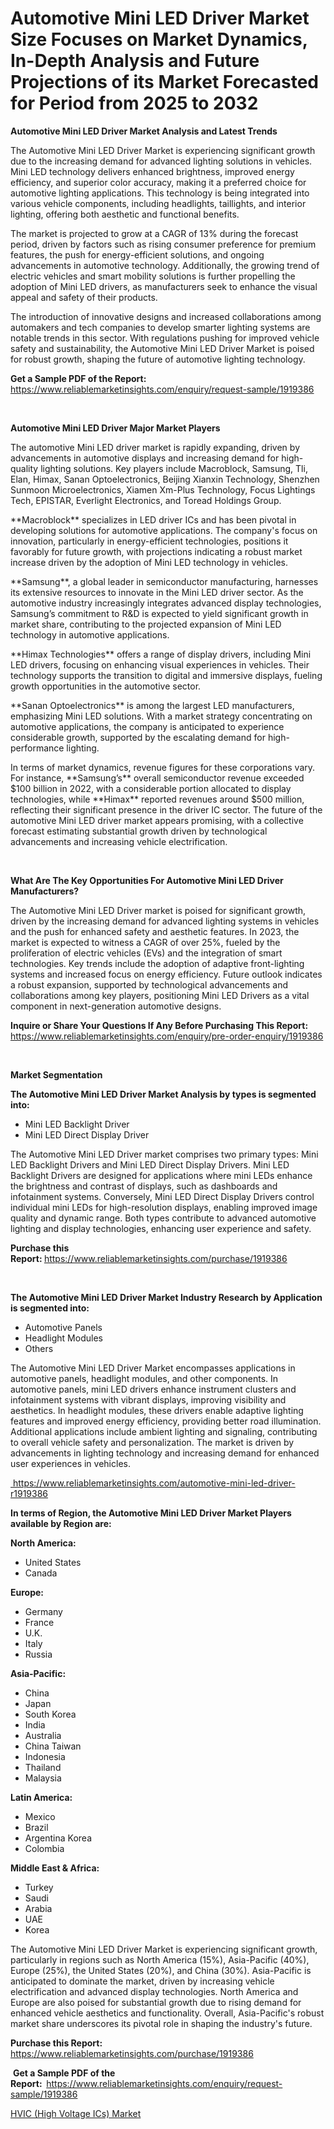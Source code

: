 <p><h1>Automotive Mini LED Driver Market Size Focuses on Market Dynamics, In-Depth Analysis and Future Projections of its Market Forecasted for Period from 2025 to 2032</h1></p><p><strong>Automotive Mini LED Driver Market Analysis and Latest Trends</strong></p>
<p><p>The Automotive Mini LED Driver Market is experiencing significant growth due to the increasing demand for advanced lighting solutions in vehicles. Mini LED technology delivers enhanced brightness, improved energy efficiency, and superior color accuracy, making it a preferred choice for automotive lighting applications. This technology is being integrated into various vehicle components, including headlights, taillights, and interior lighting, offering both aesthetic and functional benefits.</p><p>The market is projected to grow at a CAGR of 13% during the forecast period, driven by factors such as rising consumer preference for premium features, the push for energy-efficient solutions, and ongoing advancements in automotive technology. Additionally, the growing trend of electric vehicles and smart mobility solutions is further propelling the adoption of Mini LED drivers, as manufacturers seek to enhance the visual appeal and safety of their products.</p><p>The introduction of innovative designs and increased collaborations among automakers and tech companies to develop smarter lighting systems are notable trends in this sector. With regulations pushing for improved vehicle safety and sustainability, the Automotive Mini LED Driver Market is poised for robust growth, shaping the future of automotive lighting technology.</p></p>
<p><strong>Get a Sample PDF of the Report:&nbsp;</strong> <a href="https://www.reliablemarketinsights.com/enquiry/request-sample/1919386?utm_campaign=2209&utm_medium=2&utm_source=Github&utm_content=ia&utm_term=07042025&utm_id=automotive-mini-led-driver">https://www.reliablemarketinsights.com/enquiry/request-sample/1919386</a></p>
<p>&nbsp;</p>
<p><strong>Automotive Mini LED Driver Major Market Players</strong></p>
<p><p>The automotive Mini LED driver market is rapidly expanding, driven by advancements in automotive displays and increasing demand for high-quality lighting solutions. Key players include Macroblock, Samsung, Tli, Elan, Himax, Sanan Optoelectronics, Beijing Xianxin Technology, Shenzhen Sunmoon Microelectronics, Xiamen Xm-Plus Technology, Focus Lightings Tech, EPISTAR, Everlight Electronics, and Toread Holdings Group.</p><p>**Macroblock** specializes in LED driver ICs and has been pivotal in developing solutions for automotive applications. The company's focus on innovation, particularly in energy-efficient technologies, positions it favorably for future growth, with projections indicating a robust market increase driven by the adoption of Mini LED technology in vehicles.</p><p>**Samsung**, a global leader in semiconductor manufacturing, harnesses its extensive resources to innovate in the Mini LED driver sector. As the automotive industry increasingly integrates advanced display technologies, Samsung’s commitment to R&D is expected to yield significant growth in market share, contributing to the projected expansion of Mini LED technology in automotive applications.</p><p>**Himax Technologies** offers a range of display drivers, including Mini LED drivers, focusing on enhancing visual experiences in vehicles. Their technology supports the transition to digital and immersive displays, fueling growth opportunities in the automotive sector.</p><p>**Sanan Optoelectronics** is among the largest LED manufacturers, emphasizing Mini LED solutions. With a market strategy concentrating on automotive applications, the company is anticipated to experience considerable growth, supported by the escalating demand for high-performance lighting.</p><p>In terms of market dynamics, revenue figures for these corporations vary. For instance, **Samsung’s** overall semiconductor revenue exceeded $100 billion in 2022, with a considerable portion allocated to display technologies, while **Himax** reported revenues around $500 million, reflecting their significant presence in the driver IC sector. The future of the automotive Mini LED driver market appears promising, with a collective forecast estimating substantial growth driven by technological advancements and increasing vehicle electrification.</p></p>
<p>&nbsp;</p>
<p><strong>What Are The Key Opportunities For Automotive Mini LED Driver Manufacturers?</strong></p>
<p><p>The Automotive Mini LED Driver market is poised for significant growth, driven by the increasing demand for advanced lighting systems in vehicles and the push for enhanced safety and aesthetic features. In 2023, the market is expected to witness a CAGR of over 25%, fueled by the proliferation of electric vehicles (EVs) and the integration of smart technologies. Key trends include the adoption of adaptive front-lighting systems and increased focus on energy efficiency. Future outlook indicates a robust expansion, supported by technological advancements and collaborations among key players, positioning Mini LED Drivers as a vital component in next-generation automotive designs.</p></p>
<p><strong>Inquire or Share Your Questions If Any Before Purchasing This Report:</strong> <a href="https://www.reliablemarketinsights.com/enquiry/pre-order-enquiry/1919386?utm_campaign=2209&utm_medium=2&utm_source=Github&utm_content=ia&utm_term=07042025&utm_id=automotive-mini-led-driver">https://www.reliablemarketinsights.com/enquiry/pre-order-enquiry/1919386</a></p>
<p>&nbsp;</p>
<p><strong>Market Segmentation</strong></p>
<p><strong>The Automotive Mini LED Driver Market Analysis by types is segmented into:</strong></p>
<p><ul><li>Mini LED Backlight Driver</li><li>Mini LED Direct Display Driver</li></ul></p>
<p><p>The Automotive Mini LED Driver market comprises two primary types: Mini LED Backlight Drivers and Mini LED Direct Display Drivers. Mini LED Backlight Drivers are designed for applications where mini LEDs enhance the brightness and contrast of displays, such as dashboards and infotainment systems. Conversely, Mini LED Direct Display Drivers control individual mini LEDs for high-resolution displays, enabling improved image quality and dynamic range. Both types contribute to advanced automotive lighting and display technologies, enhancing user experience and safety.</p></p>
<p><strong>Purchase this Report:&nbsp;</strong><a href="https://www.reliablemarketinsights.com/purchase/1919386?utm_campaign=2209&utm_medium=2&utm_source=Github&utm_content=ia&utm_term=07042025&utm_id=automotive-mini-led-driver">https://www.reliablemarketinsights.com/purchase/1919386</a></p>
<p>&nbsp;</p>
<p><strong>The Automotive Mini LED Driver Market Industry Research by Application is segmented into:</strong></p>
<p><ul><li>Automotive Panels</li><li>Headlight Modules</li><li>Others</li></ul></p>
<p><p>The Automotive Mini LED Driver Market encompasses applications in automotive panels, headlight modules, and other components. In automotive panels, mini LED drivers enhance instrument clusters and infotainment systems with vibrant displays, improving visibility and aesthetics. In headlight modules, these drivers enable adaptive lighting features and improved energy efficiency, providing better road illumination. Additional applications include ambient lighting and signaling, contributing to overall vehicle safety and personalization. The market is driven by advancements in lighting technology and increasing demand for enhanced user experiences in vehicles.</p></p>
<p><a href="https://www.reliablemarketinsights.com/automotive-mini-led-driver-r1919386?utm_campaign=2209&utm_medium=2&utm_source=Github&utm_content=ia&utm_term=07042025&utm_id=automotive-mini-led-driver">&nbsp;https://www.reliablemarketinsights.com/automotive-mini-led-driver-r1919386</a></p>
<p><strong>In terms of Region, the Automotive Mini LED Driver Market Players available by Region are:</strong></p>
<p>
    <p> <strong> North America: </strong>
        <ul>
            <li>United States</li>
            <li>Canada</li>
        </ul>
        </p> 
    <p> <strong> Europe: </strong>
        <ul>
            <li>Germany</li>
            <li>France</li>
            <li>U.K.</li>
            <li>Italy</li>
            <li>Russia</li>
        </ul>
        </p> 
    <p> <strong> Asia-Pacific: </strong>
        <ul>
            <li>China</li>
            <li>Japan</li>
            <li>South Korea</li>
            <li>India</li>
            <li>Australia</li>
            <li>China Taiwan</li>
            <li>Indonesia</li>
            <li>Thailand</li>
            <li>Malaysia</li>
        </ul>
        </p> 
    <p> <strong> Latin America: </strong>
        <ul>
            <li>Mexico</li>
            <li>Brazil</li>
            <li>Argentina Korea</li>
            <li>Colombia</li>
        </ul>
        </p> 
    <p> <strong> Middle East & Africa: </strong>
        <ul>
            <li>Turkey</li>
            <li>Saudi</li>
            <li>Arabia</li>
            <li>UAE</li>
            <li>Korea</li>
        </ul>
    </p>
    </p>
<p><p>The Automotive Mini LED Driver Market is experiencing significant growth, particularly in regions such as North America (15%), Asia-Pacific (40%), Europe (25%), the United States (20%), and China (30%). Asia-Pacific is anticipated to dominate the market, driven by increasing vehicle electrification and advanced display technologies. North America and Europe are also poised for substantial growth due to rising demand for enhanced vehicle aesthetics and functionality. Overall, Asia-Pacific's robust market share underscores its pivotal role in shaping the industry's future.</p></p>
<p><strong>Purchase this Report: </strong><a href="https://www.reliablemarketinsights.com/purchase/1919386?utm_campaign=2209&utm_medium=2&utm_source=Github&utm_content=ia&utm_term=07042025&utm_id=automotive-mini-led-driver">https://www.reliablemarketinsights.com/purchase/1919386</a></p>
<p>&nbsp;<strong>Get a Sample PDF of the Report:&nbsp;&nbsp;</strong><a href="https://www.reliablemarketinsights.com/enquiry/request-sample/1919386?utm_campaign=2209&utm_medium=2&utm_source=Github&utm_content=ia&utm_term=07042025&utm_id=automotive-mini-led-driver">https://www.reliablemarketinsights.com/enquiry/request-sample/1919386</a></p>
<p><strong></strong></p>
<p><p><a href="https://github.com/nicoletavirag/Market-Research-Report-List-5/blob/main/hvic-high-voltage-ics-market.md?utm_campaign=2209&utm_medium=2&utm_source=Github&utm_content=ia&utm_term=07042025&utm_id=automotive-mini-led-driver">HVIC (High Voltage ICs) Market</a></p></p>